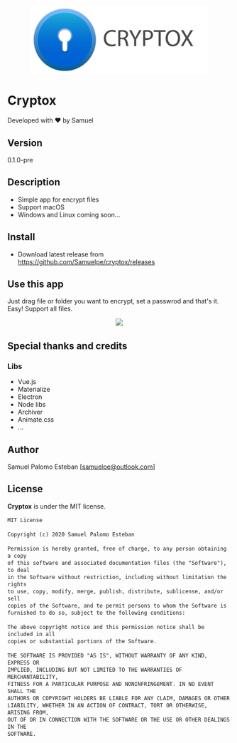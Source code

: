 <br>
<div align="center">
<img src="screenshots/logo.png" width="400"/>
</div>

# Cryptox
Developed with ❤️ by Samuel

## Version
0.1.0-pre

## Description
* Simple app for encrypt files
* Support macOS
* Windows and Linux coming soon...

## Install
- Download latest release from https://github.com/Samuelpe/cryptox/releases

## Use this app
Just drag file or folder you want to encrypt, set a passwrod and that's it. Easy!
Support all files.

<div align="center">
<img src="screenshots/encrypt.gif" width="600"/>
</div>

## Special thanks and credits
### Libs
- Vue.js
- Materialize
- Electron
- Node libs
- Archiver
- Animate.css
- ...

## Author
Samuel Palomo Esteban [samuelpe@outlook.com]

## License
**Cryptox** is under the MIT license.
```text
MIT License

Copyright (c) 2020 Samuel Palomo Esteban

Permission is hereby granted, free of charge, to any person obtaining a copy
of this software and associated documentation files (the "Software"), to deal
in the Software without restriction, including without limitation the rights
to use, copy, modify, merge, publish, distribute, sublicense, and/or sell
copies of the Software, and to permit persons to whom the Software is
furnished to do so, subject to the following conditions:

The above copyright notice and this permission notice shall be included in all
copies or substantial portions of the Software.

THE SOFTWARE IS PROVIDED "AS IS", WITHOUT WARRANTY OF ANY KIND, EXPRESS OR
IMPLIED, INCLUDING BUT NOT LIMITED TO THE WARRANTIES OF MERCHANTABILITY,
FITNESS FOR A PARTICULAR PURPOSE AND NONINFRINGEMENT. IN NO EVENT SHALL THE
AUTHORS OR COPYRIGHT HOLDERS BE LIABLE FOR ANY CLAIM, DAMAGES OR OTHER
LIABILITY, WHETHER IN AN ACTION OF CONTRACT, TORT OR OTHERWISE, ARISING FROM,
OUT OF OR IN CONNECTION WITH THE SOFTWARE OR THE USE OR OTHER DEALINGS IN THE
SOFTWARE.
```